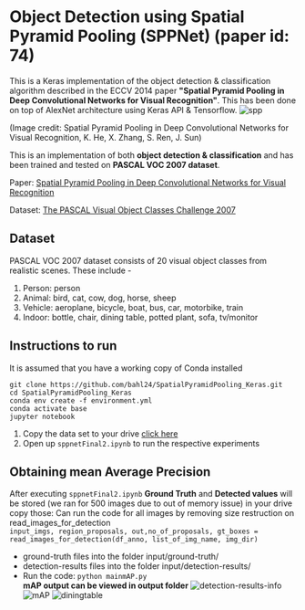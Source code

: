 # Object Detection using Spatial Pyramid Pooling (SPPNet) (paper id: 74)  
This is a Keras implementation of the object detection & classification algorithm described in the ECCV 2014 paper **"Spatial Pyramid Pooling in Deep Convolutional Networks for Visual Recognition"**. This has been done on top of AlexNet architecture using Keras API & Tensorflow.
![spp](http://i.imgur.com/SQWJVoD.png)

(Image credit: Spatial Pyramid Pooling in Deep Convolutional Networks for Visual Recognition, K. He, X. Zhang, S. Ren, J. Sun)

This is an implementation of both **object detection & classification** and has been trained and tested on **PASCAL VOC 2007 dataset**.

Paper: [Spatial Pyramid Pooling in Deep Convolutional Networks for Visual Recognition](https://arxiv.org/abs/1406.4729)

Dataset: [The PASCAL Visual Object Classes Challenge 2007](http://host.robots.ox.ac.uk/pascal/VOC/voc2007/)

## Dataset
PASCAL VOC 2007 dataset consists of 20 visual object classes from realistic scenes. These include - 
1. Person: person
2. Animal: bird, cat, cow, dog, horse, sheep
3. Vehicle: aeroplane, bicycle, boat, bus, car, motorbike, train
4. Indoor: bottle, chair, dining table, potted plant, sofa, tv/monitor

## Instructions to run
It is assumed that you have a working copy of Conda installed
```
git clone https://github.com/bahl24/SpatialPyramidPooling_Keras.git
cd SpatialPyramidPooling_Keras
conda env create -f environment.yml
conda activate base
jupyter notebook
```
1. Copy the data set to your drive [click here](https://drive.google.com/drive/folders/1FKYBjJ-ifct_bLFR6CSyNvbDswwo_B1X?usp=sharing)
2. Open up ```sppnetFinal2.ipynb``` to run the respective experiments

## Obtaining mean Average Precision
After executing ```sppnetFinal2.ipynb``` **Ground Truth** and **Detected values** will be stored (we ran for 500 images due to out of memory issue) in your drive copy those:
Can run the code for all images by removing size restruction on read_images_for_detection      
```input_imgs, region_proposals, out,no_of_proposals, gt_boxes = read_images_for_detection(df_anno, list_of_img_name, img_dir)```

- ground-truth files into the folder input/ground-truth/ 
- detection-results files into the folder input/detection-results/
- Run the code: ```python mainmAP.py```  
**mAP output can be viewed in output folder** 
![detection-results-info](https://user-images.githubusercontent.com/43816495/82814541-fe8a4d80-9eb4-11ea-8fa4-133f2c742134.png)
![mAP](https://user-images.githubusercontent.com/43816495/82815095-0eeef800-9eb6-11ea-9231-620d2b671591.png)
![diningtable](https://user-images.githubusercontent.com/43816495/82815110-19a98d00-9eb6-11ea-9c72-c69234825857.png)
